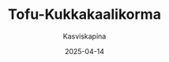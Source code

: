 ---
title: "Tofu-Kukka­kaali­korma"
image: "https://vegaanibotti.lauravuo.me/2025/04/2025-04-14_small.png"
date: 2025-04-14
receipt_url: "https://kasviskapina.fi/reseptit/tofu-kukkakaalikorma"
author: "Kasviskapina"
---